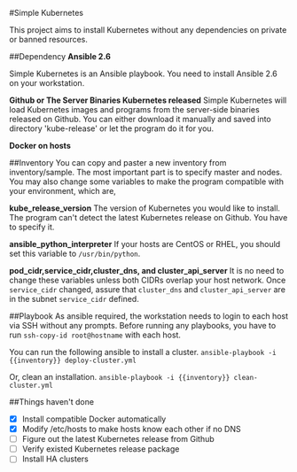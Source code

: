 #Simple Kubernetes

This project aims to install Kubernetes without any dependencies on private or banned resources.

##Dependency
**Ansible 2.6**

Simple Kubernetes is an Ansible playbook. You need to install Ansible 2.6 on your workstation.

**Github or The Server Binaries Kubernetes released**
Simple Kubernetes will load Kubernetes images and programs from the server-side binaries released on Github. You can either download it manually and saved into directory 'kube-release' or let the program do it for you.

**Docker on hosts**

##Inventory
You can copy and paster a new inventory from inventory/sample. The most important part is to specify master and nodes. You may also change some variables to make the program compatible with your environment, which are,

**kube_release_version**
The version of Kubernetes you would like to install. The program can't detect the latest Kubernetes release on Github. You have to specify it.

**ansible_python_interpreter**
If your hosts are CentOS or RHEL, you should set this variable to `/usr/bin/python`.

**pod_cidr,service_cidr,cluster_dns, and cluster_api_server**
It is no need to change these variables unless both CIDRs overlap your host network. Once `service_cidr` changed, assure that `cluster_dns` and `cluster_api_server` are in the subnet `service_cidr` defined.

##Playbook
As ansible required, the workstation needs to login to each host via SSH without any prompts. Before running any playbooks, you have to run `ssh-copy-id root@hostname` with each host.

You can run the following ansible to install a cluster.
`ansible-playbook -i {{inventory}} deploy-cluster.yml`

Or, clean an installation.
`ansible-playbook -i {{inventory}} clean-cluster.yml`

##Things haven't done
- [x] Install compatible Docker automatically
- [x] Modify /etc/hosts to make hosts know each other if no DNS
- [ ] Figure out the latest Kubernetes release from Github
- [ ] Verify existed Kubernetes release package
- [ ] Install HA clusters